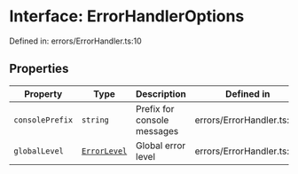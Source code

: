 # Interface: ErrorHandlerOptions

Defined in: errors/ErrorHandler.ts:10

## Properties

| Property                                   | Type                                          | Description                 | Defined in                |
| ------------------------------------------ | --------------------------------------------- | --------------------------- | ------------------------- |
| <a id="consoleprefix"></a> `consolePrefix` | `string`                                      | Prefix for console messages | errors/ErrorHandler.ts:14 |
| <a id="globallevel"></a> `globalLevel`     | [`ErrorLevel`](../enumerations/ErrorLevel.md) | Global error level          | errors/ErrorHandler.ts:12 |
